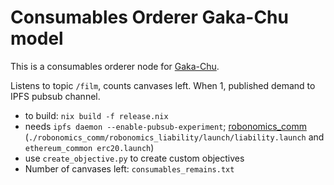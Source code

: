 # Consumables Orderer Gaka-Chu model
This is a consumables orderer node for [Gaka-Chu](https://github.com/airalab/robot_painter/tree/test_branch).

Listens to topic `/film`, counts canvases left. When 1, published demand to IPFS pubsub channel.

- to build: `nix build -f release.nix`
- needs `ipfs daemon --enable-pubsub-experiment`; [robonomics_comm](https://github.com/airalab/robonomics_comm) (`./robonomics_comm/robonomics_liability/launch/liability.launch` and `ethereum_common erc20.launch`)
- use `create_objective.py` to create custom objectives
- Number of canvases left: `consumables_remains.txt`
